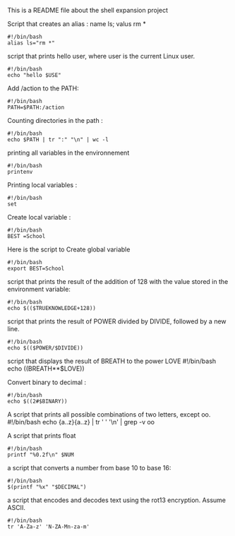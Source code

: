 This is a README file about the shell expansion project

Script that creates an alias : name ls; valus rm *

	#!/bin/bash
	alias ls="rm *"

 script that prints hello user, where user is the current Linux user.

	#!/bin/bash 
	echo "hello $USE"

Add /action to the PATH:

	#!/bin/bash
	PATH=$PATH:/action 

Counting directories in the path :

	#!/bin/bash
	echo $PATH | tr ":" "\n" | wc -l

printing all variables in the environnement 

	#!/bin/bash
	printenv

Printing local variables : 
	
	#!/bin/bash
	set 

Create local variable :

	#!/bin/bash
	BEST =School

Here is the script to Create global variable 

	#!/bin/bash
	export BEST=School


script that prints the result of the addition of 128 with the value stored in the environment variable:

	#!/bin/bash
	echo $(($TRUEKNOWLEDGE+128))

script that prints the result of POWER divided by DIVIDE, followed by a new line.

	#!/bin/bash
	echo $(($POWER/$DIVIDE))

script that displays the result of BREATH to the power LOVE
	#!/bin/bash
	echo $(($BREATH**$LOVE))

Convert binary to decimal : 

	#!/bin/bash
	echo $((2#$BINARY))

A  script that prints all possible combinations of two letters, except oo.
	#!/bin/bash
	echo {a..z}{a..z} | tr ' ' '\n' | grep -v oo

A script that prints float 
	
	#!/bin/bash
	printf "%0.2f\n" $NUM


 a script that converts a number from base 10 to base 16: 

	#!/bin/bash
	$(printf "%x" "$DECIMAL")

a script that encodes and decodes text using the rot13 encryption. Assume ASCII.

	#!/bin/bash
	tr 'A-Za-z' 'N-ZA-Mn-za-m'


